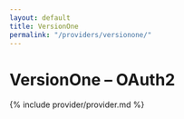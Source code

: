 ```yaml
---
layout: default
title: VersionOne
permalink: "/providers/versionone/"
---
```

# VersionOne – OAuth2

{% include provider/provider.md %}
